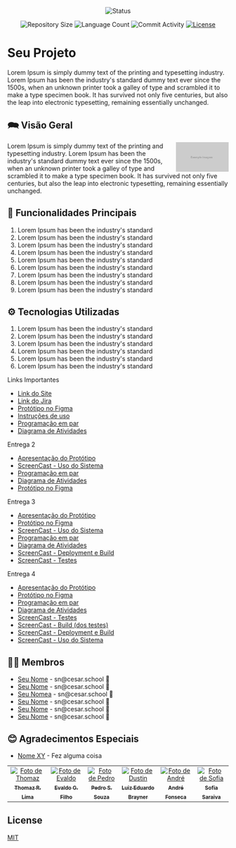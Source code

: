 <p align="center">
  <img
    src="https://img.shields.io/badge/Status-Em%20desenvolvimento-green?style=flat-square"
    alt="Status"
  />
</p>

<p align="center">
  <img
    src="https://img.shields.io/github/repo-size/Thomazrlima/Udemy_Courses?style=flat"
    alt="Repository Size"
  />
  <img
    src="https://img.shields.io/github/languages/count/Thomazrlima/Udemy_Courses?style=flat&logo=python"
    alt="Language Count"
  />
  <img
    src="https://img.shields.io/github/commit-activity/t/Thomazrlima/Udemy_Courses?style=flat&logo=github"
    alt="Commit Activity"
  />
  <a href="LICENSE.md"
    ><img
      src="https://img.shields.io/github/license/Thomazrlima/Udemy_Courses"
      alt="License"
  /></a>
</p>

# Seu Projeto 

Lorem Ipsum is simply dummy text of the printing and typesetting industry. Lorem Ipsum has been the industry's standard dummy text ever since the 1500s, when an unknown printer took a galley of type and scrambled it to make a type specimen book. It has survived not only five centuries, but also the leap into electronic typesetting, remaining essentially unchanged.

## 🗪 Visão Geral

<p float="left">

<img align="right" width="120" src="https://raw.githubusercontent.com/iuricode/readme-template/main/repositorio/imagem.png" />

Lorem Ipsum is simply dummy text of the printing and typesetting industry. Lorem Ipsum has been the industry's standard dummy text ever since the 1500s, when an unknown printer took a galley of type and scrambled it to make a type specimen book. It has survived not only five centuries, but also the leap into electronic typesetting, remaining essentially unchanged.
## 🔧 Funcionalidades Principais

1. Lorem Ipsum has been the industry's standard
2. Lorem Ipsum has been the industry's standard
3. Lorem Ipsum has been the industry's standard
4. Lorem Ipsum has been the industry's standard
5. Lorem Ipsum has been the industry's standard
6. Lorem Ipsum has been the industry's standard
7. Lorem Ipsum has been the industry's standard
8. Lorem Ipsum has been the industry's standard
9. Lorem Ipsum has been the industry's standard

## ⚙ Tecnologias Utilizadas

1. Lorem Ipsum has been the industry's standard
2. Lorem Ipsum has been the industry's standard
3. Lorem Ipsum has been the industry's standard
4. Lorem Ipsum has been the industry's standard
5. Lorem Ipsum has been the industry's standard
6. Lorem Ipsum has been the industry's standard

<p>Links Importantes</p>
<ul>
  <li>
    <a  href=""
      >Link do Site</a
    >
  </li>
    <li>
    <a  href=""
      >Link do Jira</a
    >
  </li>
  <li>
    <a  href=""
      >Protótipo no Figma</a
    >
  </li>
  <li>
    <a  href=""
      >Instruções de uso</a
    >
  </li>
  <li>
    <a  href=""
      >Programação em par</a
    >
  </li>
  <li>
    <a  href=""
      >Diagrama de Atividades</a
    >
  </li>
</ul>

<p>Entrega 2</p>
<ul>
  <li>
    <a  href=""
      >Apresentação do Protótipo</a
    >
  </li>
  <li>
    <a  href=""
      >ScreenCast - Uso do Sistema</a
    >
  </li>
  <li>
    <a  href=""
      >Programação em par</a
    >
  </li>
  <li>
    <a  href=""
      >Diagrama de Atividades</a
    >
  </li>
  <li>
    <a  href=""
      >Protótipo no Figma</a
    >
  </li>
</ul>

<p>Entrega 3</p>
<ul>
  <li>
    <a  href=""
      >Apresentação do Protótipo</a
    >
  </li>
  <li>
    <a  href=""
      >Protótipo no Figma</a
    >
  </li>
  <li>
    <a  href=""
      >ScreenCast - Uso do Sistema</a
    >
  </li>
  <li>
    <a  href=""
      >Programação em par</a
    >
  </li>
  <li>
    <a  href=""
      >Diagrama de Atividades</a
    >
  </li>
  <li>
    <a  href=""
      >ScreenCast - Deployment e Build</a
    >
  </li>
  <li>
    <a  href="Y"
      >ScreenCast - Testes</a
    >
  </li>
</ul>

<p>Entrega 4</p>
<ul>
  <li>
    <a  href=""
      >Apresentação do Protótipo</a
    >
  </li>
  <li>
    <a  href=""
      >Protótipo no Figma</a
    >
  </li>
  <li>
    <a  href=""
      >Programação em par</a
    >
  </li>
  <li>
    <a  href=""
      >Diagrama de Atividades</a
    >
  </li>
  <li>
    <a  href=""
      >ScreenCast - Testes</a
    >
  </li>
    <li>
    <a  href=""
      >ScreenCast - Build (dos testes)</a
    >
  </li>
    <li>
    <a  href=""
      >ScreenCast - Deployment e Build</a
    >
  </li>
  <li>
    <a  href=""
      >ScreenCast - Uso do Sistema</a
    >
  </li>
</ul>

## 👩‍💻 Membros

<ul>
  <li>
    <a href="">Seu Nome</a> - sn@cesar.school 📩
  </li>
  <li>
    <a href="">Seu Nome</a> - sn@cesar.school 📩
  </li>
  <li>
    <a href="">Seu Nomea</a> - sn@cesar.school 📩
  </li>
  <li>
    <a href="">Seu Nome</a> - sn@cesar.school 📩
  </li>
  <li>
    <a href="">Seu Nome</a> - sn@cesar.school 📩
  </li>
  <li>
    <a href="">Seu Nome</a> - sn@cesar.school 📩
  </li>
</ul>

## 😊 Agradecimentos Especiais

<ul>
  <li>
    <a href="">Nome XY</a> - Fez alguma coisa
  </li>
</ul>
  
<table>
  <tr>
    <td align="center">
      <a href="https://github.com/Thomazrlima">
        <img src="https://avatars3.githubusercontent.com/Thomazrlima" width="100px;" alt="Foto de Thomaz"/><br>
        <sub>
          <b>Thomaz R. Lima</b>
        </sub>
      </a>
    </td>
    <td align="center">
      <a href="https://github.com/evaldocunhaf">
        <img src="https://avatars3.githubusercontent.com/evaldocunhaf" width="100px;" alt="Foto de Evaldo"/><br>
        <sub>
          <b>Evaldo G. Filho</b>
        </sub>
      </a>
    </td>
    <td align="center">
      <a href="https://github.com/hsspedro">
        <img src="https://avatars.githubusercontent.com/hsspedro" width="100px;" alt="Foto de Pedro"/><br>
        <sub>
          <b>Pedro S. Souza</b>
        </sub>
      </a>
    </td>
    <td align="center">
      <a href="https://github.com/Luiz-Edu0202">
        <img src="https://avatars.githubusercontent.com/Luiz-Edu0202" width="100px;" alt="Foto de Dustin"/><br>
        <sub>
          <b>Luiz Eduardo Brayner</b>
        </sub>
      </a>
    </td>
    <td align="center">
      <a href="https://github.com/Nerebo">
        <img src="https://avatars.githubusercontent.com/Nerebo" width="100px;" alt="Foto de André"/><br>
        <sub>
          <b>André Fonseca</b>
        </sub>
      </a>
    </td>
    <td align="center">
      <a href="https://github.com/Sofia-Saraiva">
        <img src="https://avatars.githubusercontent.com/Sofia-Saraiva" width="100px;" alt="Foto de Sofia"/><br>
        <sub>
          <b>Sofia Saraiva</b>
        </sub>
      </a>
    </td>
  </tr>
</table>

## License

[MIT](https://github.com/P-E-N-T-E-S/Kolekto/blob/master/LICENSE.md)

